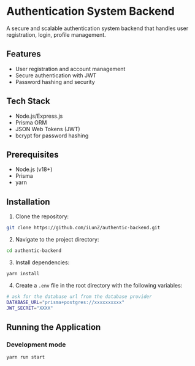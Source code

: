 # Authentication System Backend

A secure and scalable authentication system backend that handles user registration, login, profile management.

## Features

- User registration and account management
- Secure authentication with JWT
- Password hashing and security

## Tech Stack

- Node.js/Express.js
- Prisma ORM
- JSON Web Tokens (JWT)
- bcrypt for password hashing

## Prerequisites

- Node.js (v18+)
- Prisma
- yarn

## Installation

1. Clone the repository:

```bash
git clone https://github.com/iLunZ/authentic-backend.git
```

2. Navigate to the project directory:

```bash
cd authentic-backend
```

3. Install dependencies:

```bash
yarn install
```

4. Create a `.env` file in the root directory with the following variables:

```bash
# ask for the database url from the database provider
DATABASE_URL="prisma+postgres://xxxxxxxxxx" 
JWT_SECRET="XXXX"
```

## Running the Application

### Development mode

```bash
yarn run start
```
